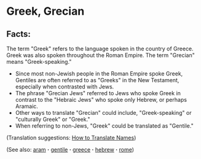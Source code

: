 # Greek, Grecian #

## Facts: ##

The term "Greek" refers to the language spoken in the country of Greece.  Greek was also spoken throughout the Roman Empire. The term "Grecian" means "Greek-speaking."

* Since most non-Jewish people in the Roman Empire spoke Greek, Gentiles are often referred to as "Greeks" in the New Testament, especially when contrasted with Jews.
* The phrase "Grecian Jews" referred to Jews who spoke Greek in contrast to the "Hebraic Jews" who spoke only Hebrew, or perhaps Aramaic.
* Other ways to translate "Grecian" could include, "Greek-speaking" or "culturally Greek" or "Greek."
* When referring to non-Jews, "Greek" could be translated as "Gentile."

(Translation suggestions: [How to Translate Names](https://git.door43.org/Door43/en-ta-translate-vol1/src/master/content/translate_names.md))

(See also: [aram](../other/aram.md) **·** [gentile](../other/gentile.md) **·** [greece](../other/greece.md) **·** [hebrew](../other/hebrew.md) **·** [rome](../other/rome.md))

